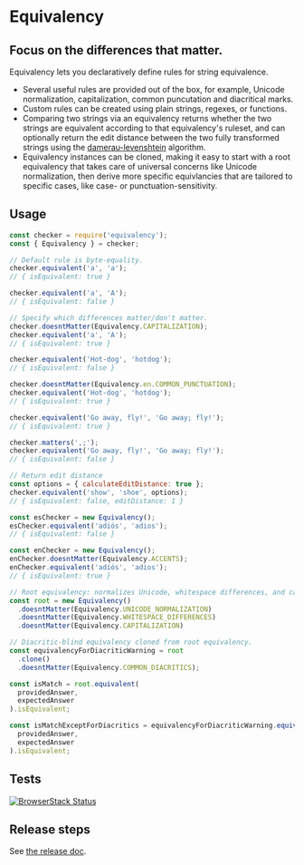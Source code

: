 # Equivalency

## Focus on the differences that matter.

Equivalency lets you declaratively define rules for string equivalence.

- Several useful rules are provided out of the box, for example, Unicode
  normalization, capitalization, common puncutation and diacritical marks.
- Custom rules can be created using plain strings, regexes, or functions.
- Comparing two strings via an equivalency returns whether the two strings are
  equivalent according to that equivalency's ruleset, and can optionally
  return the edit distance between the two fully transformed strings using the
  [damerau-levenshtein](https://www.npmjs.com/package/damerau-levenshtein)
  algorithm.
- Equivalency instances can be cloned, making it easy to start with a root
  equivalency that takes care of universal concerns like Unicode
  normalization, then derive more specific equivlancies that are tailored to
  specific cases, like case- or punctuation-sensitivity.

## Usage

```js
const checker = require('equivalency');
const { Equivalency } = checker;

// Default rule is byte-equality.
checker.equivalent('a', 'a');
// { isEquivalent: true }

checker.equivalent('a', 'A');
// { isEquivalent: false }

// Specify which differences matter/don't matter.
checker.doesntMatter(Equivalency.CAPITALIZATION);
checker.equivalent('a', 'A');
// { isEquivalent: true }

checker.equivalent('Hot-dog', 'hotdog');
// { isEquivalent: false }

checker.doesntMatter(Equivalency.en.COMMON_PUNCTUATION);
checker.equivalent('Hot-dog', 'hotdog');
// { isEquivalent: true }

checker.equivalent('Go away, fly!', 'Go away; fly!');
// { isEquivalent: true }

checker.matters(',;');
checker.equivalent('Go away, fly!', 'Go away; fly!');
// { isEquivalent: false }

// Return edit distance
const options = { calculateEditDistance: true };
checker.equivalent('show', 'shoe', options);
// { isEquivalent: false, editDistance: 1 }

const esChecker = new Equivalency();
esChecker.equivalent('adiós', 'adios');
// { isEquivalent: false }

const enChecker = new Equivalency();
enChecker.doesntMatter(Equivalency.ACCENTS);
enChecker.equivalent('adiós', 'adios');
// { isEquivalent: true }

// Root equivalency: normalizes Unicode, whitespace differences, and case.
const root = new Equivalency()
  .doesntMatter(Equivalency.UNICODE_NORMALIZATION)
  .doesntMatter(Equivalency.WHITESPACE_DIFFERENCES)
  .doesntMatter(Equivalency.CAPITALIZATION)

// Diacritic-blind equivalency cloned from root equivalency.
const equivalencyForDiacriticWarning = root
  .clone()
  .doesntMatter(Equivalency.COMMON_DIACRITICS);

const isMatch = root.equivalent(
  providedAnswer,
  expectedAnswer
).isEquivalent;

const isMatchExceptForDiacritics = equivalencyForDiacriticWarning.equivalent(
  providedAnswer,
  expectedAnswer
).isEquivalent;
```

## Tests

[![BrowserStack Status](https://www.browserstack.com/automate/badge.svg?badge_key=b1pkZFN2ejJFVzFDZHhNeHUydk9HSlRxUUk1M1ZGRzZidDZKUU9NTksxdz0tLUI2MFRlazFhUW8rQU82MmxTMDdvNUE9PQ==--c1cd245939097acf9f1b9399a2db0661b6738e7d)](https://www.browserstack.com/automate/public-build/b1pkZFN2ejJFVzFDZHhNeHUydk9HSlRxUUk1M1ZGRzZidDZKUU9NTksxdz0tLUI2MFRlazFhUW8rQU82MmxTMDdvNUE9PQ==--c1cd245939097acf9f1b9399a2db0661b6738e7d)

## Release steps

See [the release doc](./docs/release.md).
